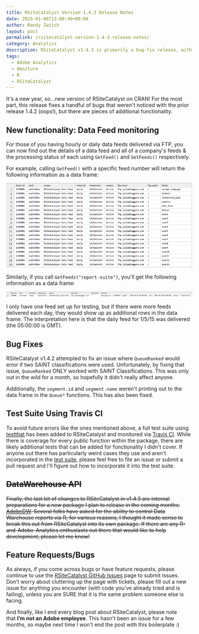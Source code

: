 ```yaml
---
title: RSiteCatalyst Version 1.4.3 Release Notes
date: 2015-01-06T13:00:40+00:00
author: Randy Zwitch
layout: post
permalink: /rsitecatalyst-version-1-4-3-release-notes/
category: Analytics
description: RSiteCatalyst v1.4.3 is primarily a bug-fix release, with two additional functions added for Data Feed functionality.
tags:
  - Adobe Analytics
  - Omniture
  - R
  - RSiteCatalyst
---
```

It's a new year, so...new version of RSiteCatalyst on CRAN! For the most part, this release fixes a handful of bugs that weren't noticed with the prior release 1.4.2 (oops!), but there are pieces of additional functionality.

## New functionality: Data Feed monitoring

For those of you having hourly or daily data feeds delivered via FTP, you can now find out the details of a data feed and all of a company's feeds & the processing status of each using `GetFeed()` and `GetFeeds()` respectively.

For example, calling `GetFeed()` with a specific feed number will return the following information as a data frame:

![rsitecatalyst-getfeed](/wp-content/uploads/2015/01/rsitecatalyst-getfeed.png)

Similarly, if you call `GetFeeds("report-suite")`, you'll get the following information as a data frame:

![rsitecatalyst-getfeeds](/wp-content/uploads/2015/01/rsitecatalyst-getfeeds.png)

I only have one feed set up for testing, but if there were more feeds delivered each day, they would show up as additional rows in the data frame. The interpretation here is that the daily feed for 1/5/15 was delivered (the 05:00:00 is GMT).

## Bug Fixes

RSiteCatalyst v1.4.2 attempted to fix an issue where `QueueRanked` would error if two SAINT classifications were used. Unfortunately, by fixing that issue, `QueueRanked` ONLY worked with SAINT Classifications. This was only out in the wild for a month, so hopefully it didn't really affect anyone.

Additionally, the `segment.id` and `segment.name` weren't printing out to the data frame in the `Queue*` functions. This has also been fixed.

## Test Suite Using Travis CI

To avoid future errors like the ones mentioned above, a full test suite using [testthat](https://github.com/hadley/testthat) has been added to RSiteCatalyst and monitored via [Travis CI](https://travis-ci.org/randyzwitch/RSiteCatalyst). While there is coverage for every public function within the package, there are likely additional tests that can be added for functionality I didn't cover. If anyone out there has particularly weird cases they use and aren't incorporated in the [test suite](https://github.com/randyzwitch/RSiteCatalyst/tree/master/tests/testthat), please feel free to file an issue or submit a pull request and I'll figure out how to incorporate it into the test suite.

## <del>DataWarehouse API</del>

<del>Finally, the last bit of changes to RSiteCatalyst in v1.4.3 are internal preparations for a new package I plan to release in the coming months: <a title="AdobeDW DataWarehouse" href="https://github.com/randyzwitch/AdobeDW" target="_blank">AdobeDW</a>. Several folks have asked for the ability to control Data Warehouse reports via R; for various reasons, I thought it made sense to break this out from RSiteCatalyst into its own package. If there are any R-and-Adobe-Analytics enthusiasts out there that would like to help development, please let me know! </del>

## Feature Requests/Bugs

As always, if you come across bugs or have feature requests, please continue to use the [RSiteCatalyst GitHub Issues](https://github.com/randyzwitch/RSiteCatalyst/issues) page to submit issues. Don’t worry about cluttering up the page with tickets, please fill out a new issue for anything you encounter (with code you’ve already tried and is failing), unless you are SURE that it is the same problem someone else is facing.

And finally, like I end every blog post about RSiteCatalyst, please note that **I’m** **not an Adobe employee**. This hasn't been an issue for a few months, so maybe next time I won't end the post with this boilerplate :)

